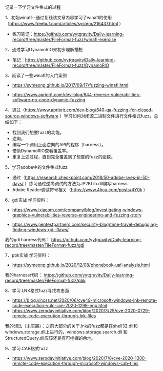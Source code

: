 记录一下学习文件格式的过程

1、初始winafl--通过复线该文章内容学习了winafl的使用 （https://www.freebuf.com/articles/system/216437.html ）

- 练习笔记：https://github.com/yytgravity/Daily-learning-record/tree/master/FileFormat-fuzz/winafl-exercise

2、通过学习DynamoRIO来初步理解插桩

- 笔记：https://github.com/yytgravity/Daily-learning-record/tree/master/FileFormat-fuzz/DynamoRIO

3、阅读了一些winafl的入门案例
- https://symeonp.github.io/2017/09/17/fuzzing-winafl.html

- https://www.apriorit.com/dev-blog/644-reverse-vulnerabilities-software-no-code-dynamic-fuzzing

4、通过（https://www.apriorit.com/dev-blog/640-qa-fuzzing-for-closed-source-windows-software ）学习如何对闭源二进制文件进行文件格式fuzz，总结如下：
- 找到我们想要fuzz的功能。
- 逆向。
- 编写一个调用上面逆向的API的程序（harness）。
- 借助DynamoRIO查看覆盖率。
- 重复上述过程，直到完全覆盖到了想要的fuzz的函数。


5、学习adobe中的文件格式fuzz

- 通过（https://research.checkpoint.com/2018/50-adobe-cves-in-50-days/ ）练习通过逆向调试的方法为JP2KLib.dll编写harness
- Adobe Reader调试符号相关（https://www.4hou.com/posts/4Y0k ）

6、gdi实战
学习资料：
- https://www.ixiacom.com/company/blog/investigating-windows-graphics-vulnerabilities-reverse-engineering-and-fuzzing-story

- https://www.pentestpartners.com/security-blog/time-travel-debugging-finding-windows-gdi-flaws/

我的gdi harness代码：
https://github.com/yytgravity/Daily-learning-record/tree/master/FileFormat-fuzz/gdi

7、pbk实战
学习资料：
- https://symeonp.github.io/2020/12/08/phonebook-uaf-analysis.html

我的harness代码：
https://github.com/yytgravity/Daily-learning-record/tree/master/FileFormat-fuzz/pbk

8、学习.LNK格式fuzz寻找攻击面

- https://blog.vincss.net/2020/06/cve49-microsoft-windows-lnk-remote-code-execution-vuln-cve-2020-1299-eng.html 
- https://www.zerodayinitiative.com/blog/2020/3/25/cve-2020-0729-remote-code-execution-through-lnk-files

我的想法（未实践）：之前大部分的关于.lnk的fuzz都是在shell32.dll和windows.storage.dll上进行的，windows.storage.search.dll 和StructuredQuery.dll应该还是有可挖掘的余地。

9、学习.CAB格式fuzz

- https://www.zerodayinitiative.com/blog/2020/7/8/cve-2020-1300-remote-code-execution-through-microsoft-windows-cab-files